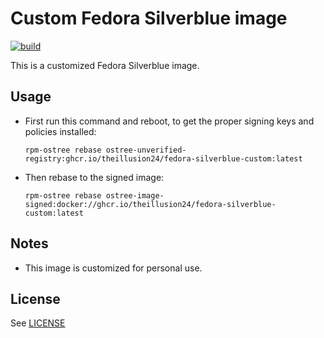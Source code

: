 # Custom Fedora Silverblue image
[![build](https://github.com/theillusion24/fedora-silverblue/actions/workflows/build.yml/badge.svg)](https://github.com/theillusion24/fedora-silverblue/actions/workflows/build.yml)

This is a customized Fedora Silverblue image.

## Usage

- First run this command and reboot, to get the proper signing keys and policies installed:
  ```
  rpm-ostree rebase ostree-unverified-registry:ghcr.io/theillusion24/fedora-silverblue-custom:latest
  ```
- Then rebase to the signed image:
  ```
  rpm-ostree rebase ostree-image-signed:docker://ghcr.io/theillusion24/fedora-silverblue-custom:latest
  ```
## Notes
  - This image is customized for personal use.

## License
See [LICENSE](LICENSE)

